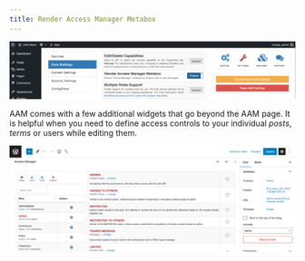 ```yaml
---
title: Render Access Manager Metabox
---
```


![AAM Setting Render Access Manager Metabox](./assets/aam-setting-render-access-manager.png)

AAM comes with a few additional widgets that go beyond the AAM page. It is helpful when you need to define access controls to your individual _posts_, _terms_ or users while editing them.

![AAM Access Manager Widget](./assets/aam-access-widget.png)